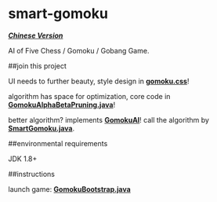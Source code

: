 # smart-gomoku

***[Chinese Version](http://www.zhixiangli.com/2015/06/11/%E4%BA%BA%E6%9C%BA%E5%8D%9A%E5%BC%88%EF%BC%9A%E4%BA%94%E5%AD%90%E6%A3%8B%E6%B8%B8%E6%88%8F/)***

AI of Five Chess / Gomoku / Gobang Game.

##join this project

UI needs to further beauty, style design in **[gomoku.css](https://github.com/zhixiangli/smart-gomoku/blob/master/src/main/resources/gomoku.css)**!

algorithm has space for optimization, core code in **[GomokuAlphaBetaPruning.java](https://github.com/zhixiangli/smart-gomoku/blob/master/src/main/java/com/zhixiangli/smartgomoku/ai/GomokuAlphaBetaPruning.java)**!

better algorithm? implements **[GomokuAI](https://github.com/zhixiangli/smart-gomoku/blob/master/src/main/java/com/zhixiangli/smartgomoku/ai/GomokuAI.java)**! call the algorithm by **[SmartGomoku.java](https://github.com/zhixiangli/smart-gomoku/blob/master/src/main/java/com/zhixiangli/smartgomoku/SmartGomoku.java)**.

##environmental requirements

JDK 1.8+

##instructions

launch game: **[GomokuBootstrap.java](https://github.com/zhixiangli/smart-gomoku/blob/master/src/main/java/com/zhixiangli/smartgomoku/fx/GomokuBootstrap.java)**